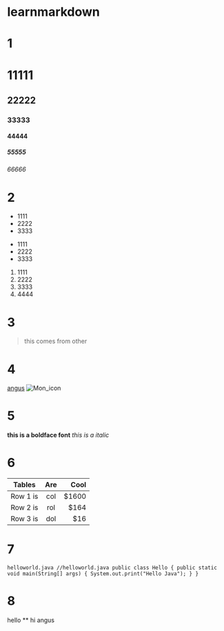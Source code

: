 # learnmarkdown

#  1 

# 11111
## 22222
### 33333
####  44444
#####  55555
######  66666


# 2 
* 1111
* 2222
* 3333

- 1111
- 2222
- 3333

1. 1111
2. 2222
3. 3333
4. 4444


# 3

> this comes from other

# 4
   [angus](https://github.com/anguspan)
   ![Mon_icon](https://github.com/apple-touch-icon-114.png)

# 5

 **this is a boldface font**   *this is a italic*



# 6

| Tables       | Are     | Cool  |
| ------------ |:-------:| -----:|
| Row 1 is     | col     | $1600 |
| Row 2 is     | rol     | $164  |
| Row 3 is     | dol     | $16   |


# 7

 ``helloworld.java
//helloworld.java
public class Hello {
  public static void main(String[] args) {
    System.out.print("Hello Java");
  }
}
``

# 8 

hello
**
hi angus
